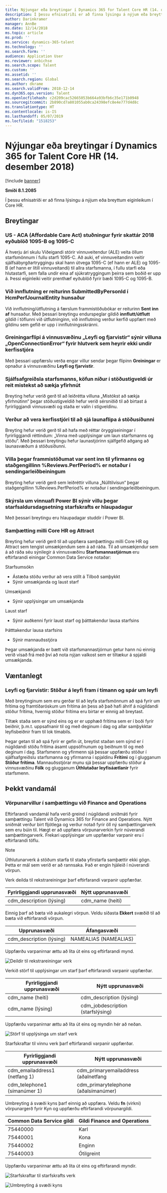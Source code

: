 ```yaml
---
title: Nýjungar eða breytingar í Dynamics 365 for Talent Core HR (14. desember 2018)
description: Í þessu efnisatriði er að finna lýsingu á nýjum eða breyttum eiginleikum í Microsoft Dynamics 365 for Talent Core HR.
author: Darinkramer
manager: AnnBe
ms.date: 12/14/2018
ms.topic: article
ms.prod: ''
ms.service: dynamics-365-talent
ms.technology: ''
ms.search.form: ''
audience: Application User
ms.reviewer: anbichse
ms.search.scope: Talent
ms.custom: ''
ms.assetid: ''
ms.search.region: Global
ms.author: dkrame
ms.search.validFrom: 2018-12-14
ms.dyn365.ops.version: Talent
ms.openlocfilehash: c2d209cac52665053b664a93bfb6c35e171b0948
ms.sourcegitcommit: 2b890cd7a801055ab0ca24398efc8e4e777d4d8c
ms.translationtype: HT
ms.contentlocale: is-IS
ms.lasthandoff: 05/07/2019
ms.locfileid: "1518253"
---
```

# <a name="whats-new-or-changed-in-dynamics-365-for-talent-core-hr-december-14-2018"></a>Nýjungar eða breytingar í Dynamics 365 for Talent Core HR (14. desember 2018)

[!include [banner](includes/banner.md)]

**Smíði 8.1.2085**

Í þessu efnisatriði er að finna lýsingu á nýjum eða breyttum eiginleikum í Core HR.

## <a name="changes"></a>Breytingar

### <a name="us---aca-affordable-care-act-support-for-tax-year-2018-1095-b-and-1095-c-forms"></a>US - ACA (Affordable Care Act) stuðningur fyrir skattár 2018 eyðublöð 1095-B og 1095-C

Á hverju ári skulu Viðeigandi stórir vinnuveitendur (ALE) veita öllum starfsmönnum í fullu starfi 1095-C. Að auki, ef vinnuveitandinn veitir sjálfsábyrgðartryggingu skal hann útvega 1095-C (ef hann er ALE) og 1095-B (ef hann er lítill vinnuveitandi) til allra starfsmanna, í fullu starfi eða hlutastarfi, sem falla undir eina af sjúkratryggingum þeirra sem boðið er upp á. Þessi eiginleiki veitir prenthæf eyðublöð fyrir bæði 1095-C og 1095-B.

### <a name="during-import-submittedbypersonid-field-on-hcmperfjournalentity-is-ignored"></a>Við innflutning er reiturinn SubmittedByPersonId í HcmPerfJournalEntity hunsaður

Við innflutning/útflutning á færslum frammistöðubókar er reiturinn **Sent inn af** hunsaður. Með þessari breytingu endurspeglar gildið **innflutt/útflutt** gildið í töflunni við útflutninginn, við innflutning verður kerfið uppfært með gildinu sem gefið er upp í innflutningsskránni.

### <a name="analytics-tab-on-leave-and-absence-workspace-displays-openconnectionerror-error-for-non-system-admin-roles"></a>Greiningarflipi á vinnusvæðinu „Leyfi og fjarvistir“ sýnir villuna „OpenConnectionError“ fyrir hlutverk sem heyrir ekki undir kerfisstjóra

Með þessari uppfærslu verða engar villur sendar þegar flipinn **Greiningar** er opnaður á vinnusvæðinu **Leyfi og fjarvistir**.

### <a name="employee-self-service-position-hierarchy-drill-down-from-tile-fails-to-get-parent-node"></a>Sjálfsafgreiðsla starfsmanns, köfun niður í stöðustigveldi úr reit mistekst að sækja yfirhnút

Breyting hefur verið gerð til að leiðrétta villuna „Mistókst að sækja yfirhnútinn“ þegar stöðustigveldið hefur verið sérsniðið til að birtast á fyrirliggjandi vinnusvæði og staða er valin í stigveldinu.  

### <a name="must-be-system-admin-to-see-the-payroll-tab-in-the-position-page"></a>Verður að vera kerfisstjóri til að sjá launaflipa á stöðusíðunni

Breyting hefur verið gerð til að hafa með réttar öryggiseiningar í fyrirliggjandi réttindum: „Vinna með upplýsingar um laun starfsmanns og stöðu“. Með þessari breytingu hefur launastjórinn sjálfgefið aðgang að launasvæðum á stöðusíðunni.

### <a name="error-when-submitting-performance-review-to-manager-and-the-reviewsperfperiod-placeholder-is-used-in-the-submission-instructions"></a>Villa þegar frammistöðumat var sent inn til yfirmanns og staðgengillinn %Reviews.PerfPeriod% er notaður í sendingarleiðbeiningum

Breyting hefur verið gerð sem leiðréttir villuna „Núlltilvísun“ þegar staðgengillinn %Reviews.PerfPeriod% er notaður í sendingarleiðbeiningum.

### <a name="workforce-power-bi-report-shows-error-when-worker-seniority-date-is-a-leap-day"></a>Skýrsla um vinnuafl Power BI sýnir villu þegar starfsaldursdagsetning starfskrafts er hlaupadagur

Með þessari breytingu eru hlaupadagar studdir í Power BI.

### <a name="integration-between-core-hr-and-attract"></a>Samþætting milli Core HR og Attract

Breyting hefur verið gerð til að uppfæra samþættingu milli Core HR og Attract sem tengist umsækjendum sem á að ráða. Til að umsækjendur sem á að ráða séu sýnilegir á vinnusvæðinu **Starfsmannastjórnun** eru eftirfarandi einingar Common Data Service notaðar:

Starfsumsókn
- Ástæða stöðu verður að vera stillt á Tilboð samþykkt
-   Sýnir umsækjanda og laust starf

Umsækjandi
-   Sýnir upplýsingar um umsækjanda

Laust starf
-   Sýnir auðkenni fyrir laust starf og þátttakendur lausa starfsins

Þátttakendur lausa starfsins
-   Sýnir mannauðsstjóra

Þegar umsækjanda er bætt við starfsmannastjórnun getur hann nú einnig verið vísað frá með því að nota nýjan valkost sem er tiltækur á spjaldi umsækjanda.

## <a name="coming-soon"></a>Væntanlegt

### <a name="leave-and-absence-future-leave-and-forecasting-leave-balances"></a>Leyfi og fjarvistir: Stöður á leyfi fram í tímann og spár um leyfi

Með breytinginum sem eru gerðar til að leyfa starfsmönnum að spá fyrir um frítíma og framtíðaróskum um frítíma án þess að það hafi áhrif á núgildandi stöður frítíma, hvernig stöður frítíma eru birtar er einnig að breytast. 

Tiltæk staða sem er sýnd eins og er er upphæð frítíma sem er í boði fyrir beiðnir, þ.m.t. uppsafnanir til og með deginum í dag og allar samþykktar leyfisbeiðnir fram til lok tímabils. 

Þegar getan til að spá fyrir er gefin út, breytist staðan sem sýnd er í núgildandi stöðu frítíma ásamt uppsöfnunum og beiðnum til og með deginum í dag. Starfsmenn og yfirmenn sjá þessar uppfærðu stöður í sjálfsafgreiðslu starfsmanna og yfirmanna í spjaldinu **Frítími** og í glugganum **Stöður frítíma**. Mannauðsstjórar munu sjá þessar uppfærðu stöður á vinnusvæðinu **Fólk** og glugganum **Úthlutaðar leyfisáætlanir** fyrir starfsmenn.

## <a name="known-issue"></a>Þekkt vandamál

### <a name="mapping-errors-in-the-integration-with-finance-and-operations"></a>Vörpunarvillur í samþættingu við Finance and Operations

Eftirfarandi vandamál hafa verið greind í núgildandi sniðmáti fyrir samþættingu Talent við Dynamics 365 for Finance and Operations. Nýtt sniðmát verður birt fljótlega og verður notað fyrir öll ný samþættingarverk sem eru búin til. Hægt er að uppfæra vörpunarverkin fyrir núverandi samþættingarverk. Frekari upplýsingar um uppfærðar varpanir eru í eftirfarandi töflu. 

>[!NOTE]
> Úthlutunarverk á stöðum starfa til staða yfirstarfa samþættir ekki gögn. Þetta er mál sem verið er að rannsaka. Það er engin hjáleið í núverandi vörpun. 

Verk deilda til rekstrareiningar þarf eftirfarandi varpanir uppfærðar.

| Fyrirliggjandi upprunasvæði          | Nýtt upprunasvæði |
| -------------------------------|------------------|
| cdm_description (lýsing)  | cdm_name (heiti)  |

Einnig þarf að bæta við aukalegri vörpun. Veldu síðasta **Ekkert** svæðið til að bæta við eftirfarandi vörpun.

| Upprunasvæði                   | Áfangasvæði    |
| -------------------------------|----------------------|
| cdm_description (lýsing)  | NAMEALIAS (NAMEALIAS)|

Uppfærðu varpanirnar ættu að líta út eins og eftirfarandi mynd.

![Deildir til rekstrareiningar verk](./media/DepartmentMapping.png)


Verkið störf til upplýsingar um starf þarf eftirfarandi varpanir uppfærðar.

| Fyrirliggjandi upprunasvæði          | Nýtt upprunasvæði                   |
| -------------------------------|------------------------------------|
| cdm_name (heiti)                | cdm_description (lýsing)      |
| cdm_name (lýsing)         | cdm_jobdescription (starfslýsing)|


Uppfærðu varpanirnar ættu að líta út eins og myndin hér að neðan.

![Störf til upplýsinga um starf verk](./media/JobMapping.png)

Starfskraftar til vinnu verk þarf eftirfarandi varpanir uppfærðar.

| Fyrirliggjandi upprunasvæði                 | Nýtt upprunasvæði                               |
| --------------------------------------|------------------------------------------------|
| cdm_emailaddress1 (netfang 1)   | cdm_primaryemailaddress (aðalnetfang |
| cdm_telephone1 (símanúmer 1)          | cdm_primarytelephone (aðalsímanúmer)       |

Umbreyting á svæði kyns þarf einnig að uppfæra. Veldu **fn** (virkni) vörpunargerð fyrir Kyn og uppfærðu eftirfarandi vörpunargildi.

| Common Data Service gildi                   | Gildi Finance and Operations                     |
| ----------------------------|--------------------------------------------------|
| 75440000                    | Karl                                             |
| 75440001                    | Kona                                           |
| 75440002                    | Enginn                                             | 
| 75440003                    | Ótilgreint                                      |

Uppfærðu varpanirnar ættu að líta út eins og eftirfarandi myndir.

![Starfskraftar til starfskrafts verk](./media/WorkerMapping.png)

![Umbreyting á svæði kyns](./media/WorkerTransform.png)
